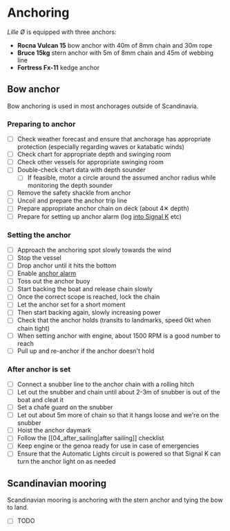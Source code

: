 # Anchoring

_Lille Ø_ is equipped with three anchors:

* **Rocna Vulcan 15** bow anchor with 40m of 8mm chain and 30m rope
* **Bruce 15kg** stern anchor with 5m of 8mm chain and 45m of webbing line
* **Fortress Fx-11** kedge anchor

## Bow anchor

Bow anchoring is used in most anchorages outside of Scandinavia.

### Preparing to anchor

- [ ] Check weather forecast and ensure that anchorage has appropriate protection (especially regarding waves or katabatic winds)
- [ ] Check chart for appropriate depth and swinging room
- [ ] Check other vessels for appropriate swinging room
- [ ] Double-check chart data with depth sounder
    - [ ] If feasible, motor a circle around the assumed anchor radius while monitoring the depth sounder
- [ ] Remove the safety shackle from anchor
- [ ] Uncoil and prepare the anchor trip line
- [ ] Prepare appropriate anchor chain on deck (about 4✕ depth)
- [ ] Prepare for setting up anchor alarm (log [into Signal K](http://192.168.2.105/@signalk/freeboard-sk/) etc)

### Setting the anchor

- [ ] Approach the anchoring spot slowly towards the wind
- [ ] Stop the vessel
- [ ] Drop anchor until it hits the bottom
- [ ] Enable [anchor alarm](http://192.168.2.105/signalk-anchoralarm-plugin/)
- [ ] Toss out the anchor buoy
- [ ] Start backing the boat and release chain slowly
- [ ] Once the correct scope is reached, lock the chain
- [ ] Let the anchor set for a short moment
- [ ] Then start backing again, slowly increasing power
- [ ] Check that the anchor holds (transits to landmarks, speed 0kt when chain tight)
- [ ] When setting anchor with engine, about 1500 RPM is a good number to reach
- [ ] Pull up and re-anchor if the anchor doesn't hold

### After anchor is set

- [ ] Connect a snubber line to the anchor chain with a rolling hitch
- [ ] Let out the snubber and chain until about 2-3m of snubber is out of the boat and cleat it
- [ ] Set a chafe guard on the snubber
- [ ] Let out about 5m more of chain so that it hangs loose and we're on the snubber
- [ ] Hoist the anchor daymark
- [ ] Follow the [[04_after_sailing|after sailing]] checklist
- [ ] Keep engine or the genoa ready for use in case of emergencies
- [ ] Ensure that the Automatic Lights circuit is powered so that Signal K can turn the anchor light on as needed

## Scandinavian mooring

Scandinavian mooring is anchoring with the stern anchor and tying the bow to land.

- [ ] TODO